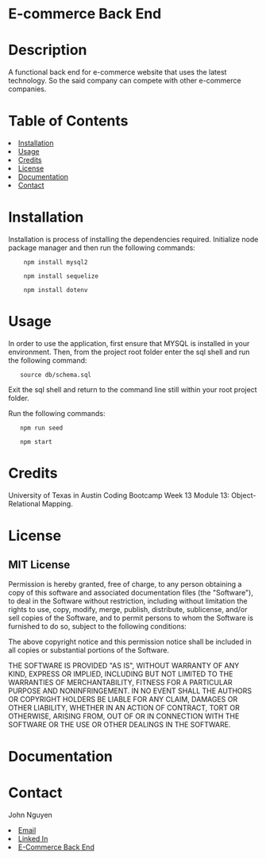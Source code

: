# E-commerce Back End 

# Description
A functional back end for e-commerce website that uses the latest technology. So the said company can compete with other e-commerce companies.

# Table of Contents

<li><a href="#installation">Installation</a></li>
<li><a href="#usage">Usage</a></li>
<li><a href="#credits">Credits</a></li>
<li><a href="#license">License</a></li>
<li><a href="#documentation">Documentation</a></li>
<li><a href="#contact">Contact</a></li>

# Installation

Installation is process of installing the dependencies required. Initialize node package manager and then run the following commands:

<ul><code> npm install mysql2</code></ul>
<ul><code> npm install sequelize</code></ul>
<ul><code> npm install dotenv</code></ul>

# Usage

In order to use the application, first ensure that MYSQL is installed in your environment.
Then, from the project root folder enter the sql shell and run the following command:

<ul><code>source db/schema.sql</code></ul>

Exit the sql shell and return to the command line still within your root project folder.

Run the following commands:

<ul><code>npm run seed</code></ul>
<ul><code>npm start</code></ul>

# Credits

University of Texas in Austin Coding Bootcamp Week 13 Module 13: Object-Relational Mapping.

# License

## MIT License

Permission is hereby granted, free of charge, to any person obtaining a copy of this software and associated documentation files (the "Software"), to deal in the Software without restriction, including without limitation the rights to use, copy, modify, merge, publish, distribute, sublicense, and/or sell copies of the Software, and to permit persons to whom the Software is furnished to do so, subject to the following conditions:

The above copyright notice and this permission notice shall be included in all copies or substantial portions of the Software.

THE SOFTWARE IS PROVIDED "AS IS", WITHOUT WARRANTY OF ANY KIND, EXPRESS OR IMPLIED, INCLUDING BUT NOT LIMITED TO THE WARRANTIES OF MERCHANTABILITY, FITNESS FOR A PARTICULAR PURPOSE AND NONINFRINGEMENT. IN NO EVENT SHALL THE AUTHORS OR COPYRIGHT HOLDERS BE LIABLE FOR ANY CLAIM, DAMAGES OR OTHER LIABILITY, WHETHER IN AN ACTION OF CONTRACT, TORT OR OTHERWISE, ARISING FROM, OUT OF OR IN CONNECTION WITH THE SOFTWARE OR THE USE OR OTHER DEALINGS IN THE SOFTWARE.

# Documentation


# Contact

John Nguyen
<li><a href="mailto:jnguyeningco@gmail.com">Email</a>
<li><a href="https://www.linkedin.com/in/john-nguyen-49158621a">Linked In</a>
<li><a href="https://github.com/JoNoC0/ecommerce">E-Commerce Back End</a>

